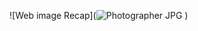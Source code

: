 ![Web image Recap](![Photographer JPG](https://github.com/Usef-Ali/Photographer-web/assets/152383333/23b49589-cea0-4cbb-882b-7e118067ea9d)
)
